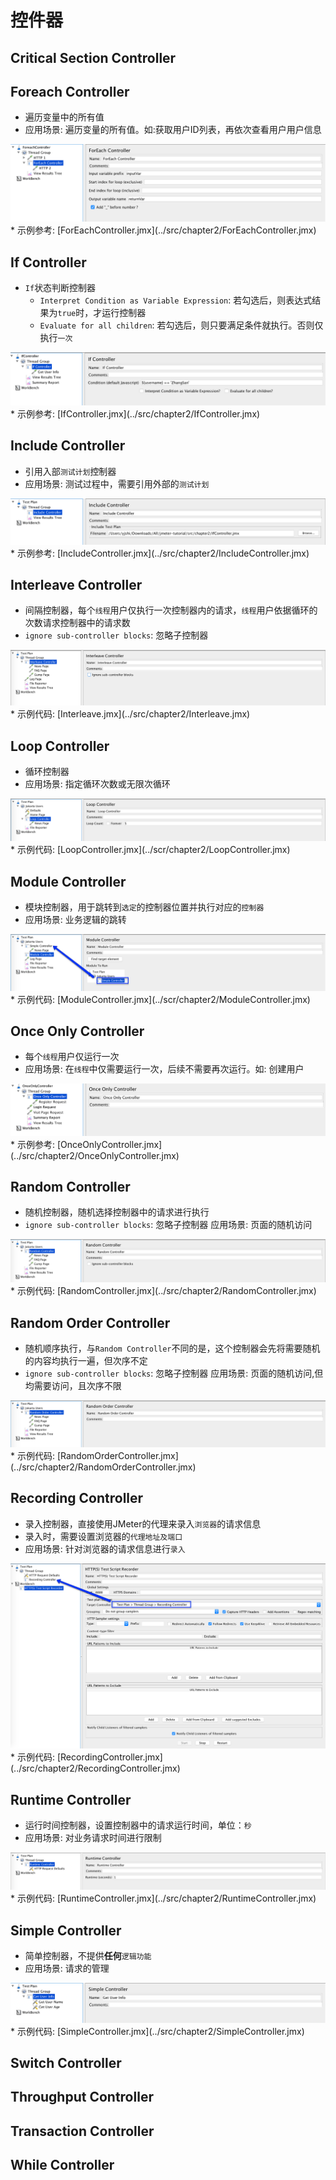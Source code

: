 # 控件器

## Critical Section Controller

## Foreach Controller
* 遍历变量中的所有值
* 应用场景: 遍历变量的所有值。如:获取用户ID列表，再依次查看用户用户信息
<img src='../img/ForeachController.png'>
* 示例参考: [ForEachController.jmx](../src/chapter2/ForEachController.jmx)

## If Controller
* `If`状态判断控制器
  * `Interpret Condition as Variable Expression`: 若勾选后，则表达式结果为`true`时，才运行控制器
  * `Evaluate for all children`: 若勾选后，则只要满足条件就执行。否则仅执行`一次`
<img src='../img/IfController.png'>
* 示例参考:  [IfController.jmx](../src/chapter2/IfController.jmx)

## Include Controller
* 引用入部`测试计划`控制器
* 应用场景: 测试过程中，需要引用外部的`测试计划`
<img src='../img/IncludeController.png'>
* 示例参考: [IncludeController.jmx](../src/chapter2/IncludeController.jmx)

## Interleave Controller
* 间隔控制器，每个`线程`用户仅执行一次控制器内的请求，`线程`用户依据循环的次数请求控制器中的请求数
 * `ignore sub-controller blocks`: 忽略子控制器
 <img src='../img/InterleaveController.png' >
* 示例代码: [Interleave.jmx](../src/chapter2/Interleave.jmx)

## Loop Controller
* 循环控制器
* 应用场景: 指定循环次数或无限次循环
<img src='../img/LoopController.png' >
* 示例代码: [LoopController.jmx](../scr/chapter2/LoopController.jmx)

## Module Controller
* 模块控制器，用于跳转到`选定`的控制器位置并执行对应的`控制器`
* 应用场景: 业务逻辑的跳转
<img src='../img/ModuleController.png'>
* 示例代码: [ModuleController.jmx](../scr/chapter2/ModuleController.jmx)

## Once Only Controller
* 每个`线程`用户仅运行一次
* 应用场景: 在`线程`中仅需要运行一次，后续不需要再次运行。如: 创建用户
<img src='../img/OnceOnlyController.png'>
* 示例参考: [OnceOnlyController.jmx](../src/chapter2/OnceOnlyController.jmx)

## Random Controller
* 随机控制器，随机选择控制器中的请求进行执行
 * `ignore sub-controller blocks`: 忽略子控制器
应用场景: 页面的随机访问
<img src='../img/RandomController.png'>
* 示例代码: [RandomController.jmx](../src/chapter2/RandomController.jmx)

## Random Order Controller
* 随机顺序执行，与`Random Controller`不同的是，这个控制器会先将需要随机的内容均执行一遍，但次序不定
* `ignore sub-controller blocks`: 忽略子控制器
应用场景: 页面的随机访问,但均需要访问，且次序不限
<img src='../img/RandomOrderController.png'>
* 示例代码: [RandomOrderController.jmx](../src/chapter2/RandomOrderController.jmx)

## Recording Controller
* 录入控制器，直接使用JMeter的代理来录入`浏览器`的请求信息
 * 录入时，需要设置浏览器的`代理地址及端口`
* 应用场景: 针对浏览器的请求信息进行`录入`
<img src='../img/RecordingController.png' >
* 示例代码: [RecordingController.jmx](../src/chapter2/RecordingController.jmx)

## Runtime Controller
* 运行时间控制器，设置控制器中的请求运行时间，单位：`秒`
* 应用场景: 对业务请求时间进行限制
<img src='../img/RuntimeController.png' >
* 示例代码: [RuntimeController.jmx](../src/chapter2/RuntimeController.jmx)

## Simple Controller
* 简单控制器，不提供**任何**`逻辑功能`
* 应用场景: 请求的管理
<img src='../img/SimpleController.png'>
* 示例代码: [SimpleController.jmx](../src/chapter2/SimpleController.jmx)

## Switch Controller

## Throughput Controller
## Transaction Controller
## While Controller
